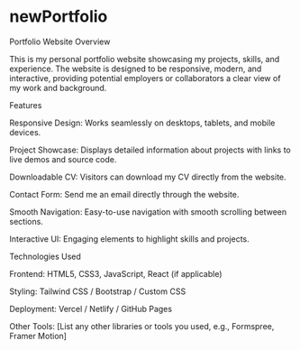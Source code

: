 # newPortfolio
Portfolio Website
Overview

This is my personal portfolio website showcasing my projects, skills, and experience. The website is designed to be responsive, modern, and interactive, providing potential employers or collaborators a clear view of my work and background.

Features

Responsive Design: Works seamlessly on desktops, tablets, and mobile devices.

Project Showcase: Displays detailed information about projects with links to live demos and source code.

Downloadable CV: Visitors can download my CV directly from the website.

Contact Form: Send me an email directly through the website.

Smooth Navigation: Easy-to-use navigation with smooth scrolling between sections.

Interactive UI: Engaging elements to highlight skills and projects.

Technologies Used

Frontend: HTML5, CSS3, JavaScript, React (if applicable)

Styling: Tailwind CSS / Bootstrap / Custom CSS

Deployment: Vercel / Netlify / GitHub Pages

Other Tools: [List any other libraries or tools you used, e.g., Formspree, Framer Motion]
